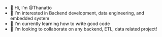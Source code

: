 - 👋 Hi, I’m @Thanatto
- 👀 I’m interested in Backend development, data engineering, and embedded system 
- 🌱 I’m currently learning how to write good code 
- 💞️ I’m looking to collaborate on any backend, ETL, data related project! 

<!---
Thanatto/Thanatto is a ✨ special ✨ repository because its `README.md` (this file) appears on your GitHub profile.
You can click the Preview link to take a look at your changes.
--->
